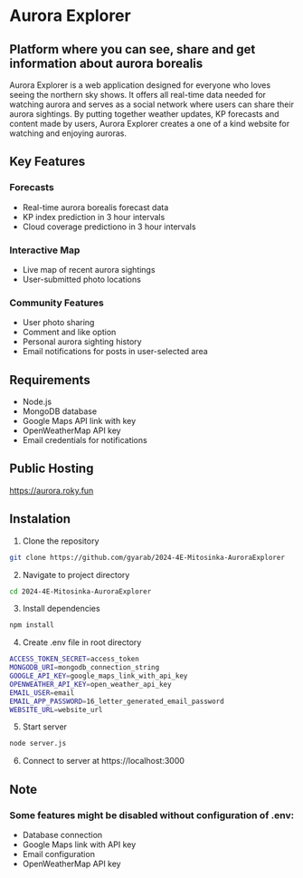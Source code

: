 # Aurora Explorer

## Platform where you can see, share and get information about aurora borealis

Aurora Explorer is a web application designed for everyone who loves seeing the northern sky shows. It offers all real-time data needed for watching aurora and serves as a social network where users can share their aurora sightings. By putting together weather updates, KP forecasts and content made by users, Aurora Explorer creates a one of a kind website for watching and enjoying auroras.

## Key Features

### Forecasts
 - Real-time aurora borealis forecast data
 - KP index prediction in 3 hour intervals
 - Cloud coverage predictiono in 3 hour intervals

### Interactive Map
 - Live map of recent aurora sightings
 - User-submitted photo locations

### Community Features
 - User photo sharing
 - Comment and like option
 - Personal aurora sighting history
 - Email notifications for posts in user-selected area

 ## Requirements
 - Node.js
 - MongoDB database
 - Google Maps API link with key
 - OpenWeatherMap API key
 - Email credentials for notifications

## Public Hosting

https://aurora.roky.fun

## Instalation

1. Clone the repository

```bash
git clone https://github.com/gyarab/2024-4E-Mitosinka-AuroraExplorer
```

2. Navigate to project directory

```bash
cd 2024-4E-Mitosinka-AuroraExplorer
```

3. Install dependencies
```bash
npm install
```

4. Create .env file in root directory
```bash
ACCESS_TOKEN_SECRET=access_token
MONGODB_URI=mongodb_connection_string
GOOGLE_API_KEY=google_maps_link_with_api_key
OPENWEATHER_API_KEY=open_weather_api_key
EMAIL_USER=email
EMAIL_APP_PASSWORD=16_letter_generated_email_password
WEBSITE_URL=website_url
```

5. Start server
```bash
node server.js
```
6. Connect to server at https://localhost:3000

## Note

### Some features might be disabled without configuration of .env:
 - Database connection
 - Google Maps link with API key
 - Email configuration
 - OpenWeatherMap API key






